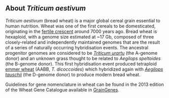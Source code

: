About *Triticum aestivum*
-------------------------

*Triticum aestivum* (bread wheat) is a major global cereal grain
essential to human nutrition. Wheat was one of the first cereals to be
domesticated, originating in the [fertile
crescent](http://en.wikipedia.org/wiki/Fertile_Crescent) around 7000
years ago. Bread wheat is hexaploid, with a genome size estimated at
\~17 Gb, composed of three closely-related and independently maintained
genomes that are the result of a series of naturally occurring
hybridisation events. The ancestral progenitor genomes are considered to
be [*Triticum
urartu*](/Triticum_urartu "Triticum urartu in Ensembl Plants") (the
A-genome donor) and an unknown grass thought to be related to *Aegilops
speltoides* (the B-genome donor). This first hybridisation event
produced tetraploid [emmer
wheat](http://plants.ensembl.org/Triticum_dicoccoides) (AABB, *T.
dicoccoides*) which hybridized again with *[Aegilops
tauschii](/Aegilops_tauschii "Aegilops tauschii in Ensembl Plants")*
(the D-genome donor) to produce modern bread wheat.

Guidelines for gene nomenclature in wheat can be found in the 2013 edition of the Wheat Gene Catalogue available in [GrainGenes](https://wheat.pw.usda.gov/GG3/wgc).
